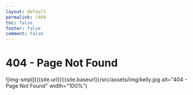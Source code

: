 ```yaml
---
layout: default
permalink: /404
toc: false
footer: false
comment: false
---
```


# 404 - Page Not Found

![img-smpl]({{site.url}}{{site.baseurl}}/src/assets/img/kelly.jpg alt="404 - Page Not Found" width="100%")
